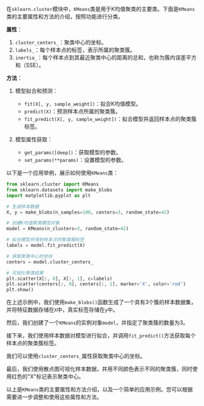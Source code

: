 在`sklearn.cluster`模块中，`KMeans`类是用于K均值聚类的主要类。下面是`KMeans`类的主要属性和方法的介绍，按照功能进行分类。

**属性**：

1. `cluster_centers_`：聚类中心的坐标。
2. `labels_`：每个样本点的标签，表示所属的聚类簇。
3. `inertia_`：每个样本点到其最近聚类中心的距离的总和，也称为簇内误差平方和（SSE）。

**方法**：

1. 模型拟合和预测：
   - `fit(X[, y, sample_weight])`：拟合K均值模型。
   - `predict(X)`：预测样本点所属的聚类簇。
   - `fit_predict(X[, y, sample_weight])`：拟合模型并返回样本点的聚类簇标签。
   
2. 模型属性获取：
   - `get_params([deep])`：获取模型的参数。
   - `set_params(**params)`：设置模型的参数。

以下是一个应用举例，展示如何使用`KMeans`类：

```python
from sklearn.cluster import KMeans
from sklearn.datasets import make_blobs
import matplotlib.pyplot as plt

# 生成样本数据
X, y = make_blobs(n_samples=100, centers=3, random_state=42)

# 创建K均值聚类模型对象
model = KMeans(n_clusters=3, random_state=42)

# 拟合模型并得到样本点的聚类簇标签
labels = model.fit_predict(X)

# 获取聚类中心的坐标
centers = model.cluster_centers_

# 可视化聚类结果
plt.scatter(X[:, 0], X[:, 1], c=labels)
plt.scatter(centers[:, 0], centers[:, 1], marker='X', color='red')
plt.show()
```

在上述示例中，我们使用`make_blobs()`函数生成了一个具有3个簇的样本数据集，并将特征数据存储在`X`中，真实标签存储在`y`中。

然后，我们创建了一个`KMeans`的实例对象`model`，并指定了聚类簇的数量为3。

接下来，我们使用样本数据对模型进行拟合，并调用`fit_predict()`方法获取每个样本点的聚类簇标签。

我们可以使用`cluster_centers_`属性获取聚类中心的坐标。

最后，我们使用散点图可视化样本数据，并用不同颜色表示不同的聚类簇，同时使用红色的"X"标记表示聚类中心。

以上是`KMeans`类的主要属性和方法介绍，以及一个简单的应用示例。您可以根据需要进一步调整和使用这些属性和方法。